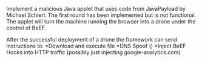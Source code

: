 Implement a malicious Java applet that uses code from JavaPayload by Michael Schierl. The first round has been implemented but is not functional. The applet will turn the machine running the browser into a drone under the control of BeEF.

After the successful deployment of a drone the framework can send instructions to:
*Download and execute file
*DNS Spoof ()
*Inject BeEF Hooks into HTTP traffic (possibly just injecting google-analytics.com)
